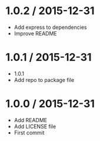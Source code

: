 1.0.2 / 2015-12-31
==================

  * Add express to dependencies
  * Improve README

1.0.1 / 2015-12-31
==================

  * 1.0.1
  * Add repo to package file

1.0.0 / 2015-12-31
==================

  * Add README
  * Add LICENSE file
  * First commit
